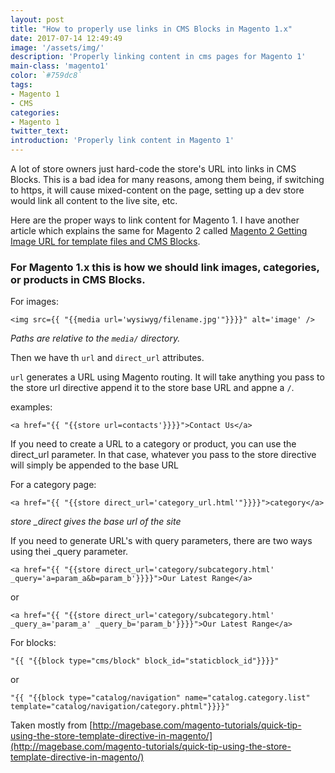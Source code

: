 ```yaml
---
layout: post
title: "How to properly use links in CMS Blocks in Magento 1.x"
date: 2017-07-14 12:49:49
image: '/assets/img/'
description: 'Properly linking content in cms pages for Magento 1'
main-class: 'magento1'
color: `#759dc8`
tags:
- Magento 1
- CMS
categories:
- Magento 1
twitter_text:
introduction: 'Properly link content in Magento 1'
---
```


A lot of store owners just hard-code the store's URL into links in CMS Blocks.  This is a bad idea for many reasons, among them being, if switching to https, it will cause mixed-content on the page, setting up a dev store would link all content to the live site, etc.

Here are the proper ways to link content for Magento 1. I have another article which explains the same for Magento 2 called [Magento 2 Getting Image URL for template files and CMS Blocks](http://magefoo.com/getting-image-url-for-template-files/).

### For Magento 1.x this is how we should link images, categories, or products in CMS Blocks.

For images:

```
<img src={{ "{{media url='wysiwyg/filename.jpg'"}}}}" alt='image' />
```

*Paths are relative to the `media/` directory.*

Then we have th `url` and `direct_url` attributes.

`url` generates a URL using Magento routing.  It will take anything you pass to the store url directive append it to the store base URL and appne a `/`.

examples:

```
<a href="{{ "{{store url=contacts'}}}}">Contact Us</a>
```

If you need to create a URL to a category or product, you can use the direct_url parameter. In that case, whatever you pass to the store directive will simply be appended to the base URL

For a category page:

```
<a href="{{ "{{store direct_url='category_url.html'"}}}}">category</a>
```

*store _direct gives the base url of the site*

If you need to generate URL's with query parameters, there are two ways using thei \_query parameter.

```
<a href="{{ "{{store direct_url='category/subcategory.html' _query='a=param_a&b=param_b'}}}}">Our Latest Range</a>
```

or

```
<a href="{{ "{{store direct_url='category/subcategory.html' _query_a='param_a' _query_b='param_b'}}}}">Our Latest Range</a>
```

For blocks:

```
"{{ "{{block type="cms/block" block_id="staticblock_id"}}}}"
```

or

```
"{{ "{{block type="catalog/navigation" name="catalog.category.list" template="catalog/navigation/category.phtml"}}}}"
```

Taken mostly from [http://magebase.com/magento-tutorials/quick-tip-using-the-store-template-directive-in-magento/](http://magebase.com/magento-tutorials/quick-tip-using-the-store-template-directive-in-magento/)

